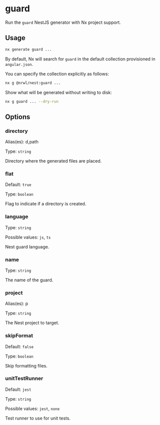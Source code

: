 # guard

Run the `guard` NestJS generator with Nx project support.

## Usage

```bash
nx generate guard ...
```

By default, Nx will search for `guard` in the default collection provisioned in `angular.json`.

You can specify the collection explicitly as follows:

```bash
nx g @nrwl/nest:guard ...
```

Show what will be generated without writing to disk:

```bash
nx g guard ... --dry-run
```

## Options

### directory

Alias(es): d,path

Type: `string`

Directory where the generated files are placed.

### flat

Default: `true`

Type: `boolean`

Flag to indicate if a directory is created.

### language

Type: `string`

Possible values: `js`, `ts`

Nest guard language.

### name

Type: `string`

The name of the guard.

### project

Alias(es): p

Type: `string`

The Nest project to target.

### skipFormat

Default: `false`

Type: `boolean`

Skip formatting files.

### unitTestRunner

Default: `jest`

Type: `string`

Possible values: `jest`, `none`

Test runner to use for unit tests.

